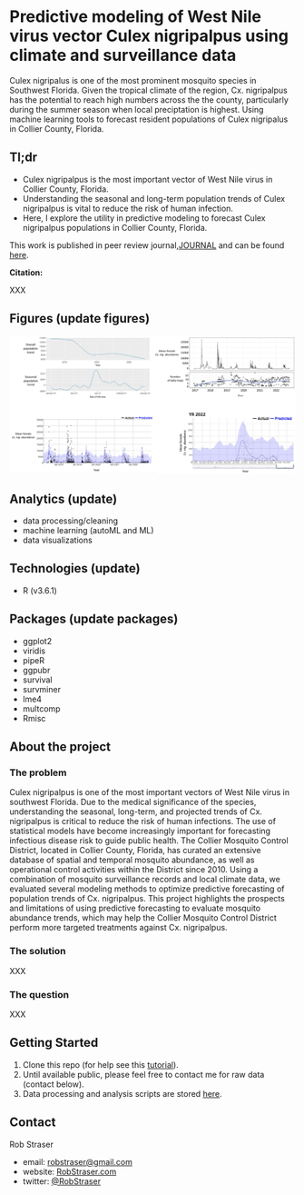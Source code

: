 # Predictive modeling of West Nile virus vector Culex nigripalpus using climate and surveillance data

Culex nigripalus is one of the most prominent mosquito species in Southwest Florida. Given the tropical climate of the region, Cx. nigripalpus has the potential to reach high numbers across the the county, particularly during the summer season when local preciptation is highest. Using machine learning tools to forecast resident populations of Culex nigripalus in Collier County, Florida.

## Tl;dr

* Culex nigripalpus is the most important vector of West Nile virus in Collier County, Florida. 
* Understanding the seasonal and long-term population trends of Culex nigripalpus is vital to reduce the risk of human infection. 
* Here, I explore the utility in predictive modeling to forecast Culex nigripalpus populations in Collier County, Florida.

This work is published in peer review journal,[JOURNAL](https://www.google.com) and can be found [here](https://www.google.com).

**Citation:**

XXX


## Figures (update figures)
![total.figs](https://github.com/rstraser/Culex_population_ML/blob/main/figures/all_figures.jpg)


## Analytics (update)
* data processing/cleaning
* machine learning (autoML and ML)
* data visualizations

## Technologies (update)
* R (v3.6.1)

## Packages (update packages)
* ggplot2
* viridis
* pipeR
* ggpubr
* survival
* survminer
* lme4
* multcomp
* Rmisc


## About the project

### The problem

Culex nigripalpus is one of the most important vectors of West Nile virus in southwest Florida. Due to the medical significance of the species, understanding the seasonal, long-term, and projected trends of Cx. nigripalpus is critical to reduce the risk of human infections. The use of statistical models have become increasingly important for forecasting infectious disease risk to guide public health. The Collier Mosquito Control District, located in Collier County, Florida, has curated an extensive database of spatial and temporal mosquito abundance, as well as operational control activities within the District since 2010. Using a combination of mosquito surveillance records and local climate data, we evaluated several modeling methods to optimize predictive forecasting of population trends of Cx. nigripalpus. This project highlights the prospects and limitations of using predictive forecasting to evaluate mosquito abundance trends, which may help the Collier Mosquito Control District perform more targeted treatments against Cx. nigripalpus.

### The solution 

XXX

### The question

XXX





## Getting Started

1. Clone this repo (for help see this [tutorial](https://help.github.com/articles/cloning-a-repository/)).
2. Until available public, please feel free to contact me for raw data (contact below).    
3. Data processing and analysis scripts are stored [here](https://github.com/rstraser/Hadronotus_biocontrol_eval/analysis).


## Contact

Rob Straser
* email: robstraser@gmail.com 
* website: [RobStraser.com](https://robstraser.com)
* twitter: [@RobStraser](https://twitter.com/RobStraser) 
